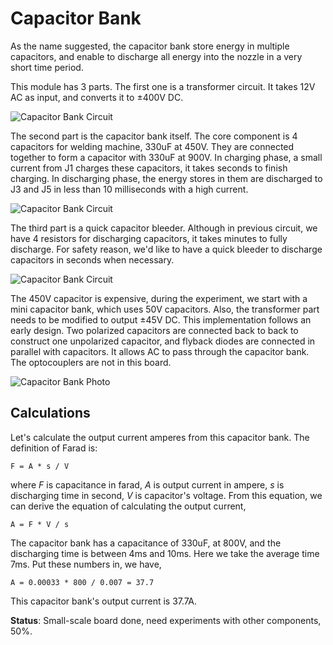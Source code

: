 # Capacitor Bank

As the name suggested, the capacitor bank store energy in multiple capacitors, and enable to discharge all energy into the nozzle in a very short time period.

This module has 3 parts. The first one is a transformer circuit. It takes 12V AC as input, and converts it to ±400V DC.

![Capacitor Bank Circuit](Img/CapacitorBankTransformerCircuit.png)

The second part is the capacitor bank itself. The core component is 4  capacitors for welding machine, 330uF at 450V. They are connected together to form a capacitor with 330uF at 900V. In charging phase, a small current from J1 charges these capacitors, it takes seconds to finish charging. In discharging phase, the energy stores in them are discharged to J3 and J5 in less than 10 milliseconds with a high current.

![Capacitor Bank Circuit](Img/CapacitorBankCircuit.png)

The third part is a quick capacitor bleeder. Although in previous circuit, we have 4 resistors for discharging capacitors, it takes minutes to fully discharge. For safety reason, we'd like to have a quick bleeder to discharge capacitors in seconds when necessary.

![Capacitor Bank Circuit](Img/QuickBleederCircuit.png)

The 450V capacitor is expensive, during the experiment, we start with a mini capacitor bank, which uses 50V capacitors. Also, the transformer part needs to be modified to output ±45V DC. This implementation follows an early design. Two polarized capacitors are connected back to back to construct one unpolarized capacitor, and flyback diodes are connected in parallel with capacitors. It allows AC to pass through the capacitor bank. The optocouplers are not in this board.

![Capacitor Bank Photo](Img/CapacitorBankPhoto.jpg)

## Calculations

Let's calculate the output current amperes from this capacitor bank. The definition of Farad is:

`F = A * s / V`

where *F* is capacitance in farad, *A* is output current in ampere, *s* is discharging time in second, *V* is capacitor's voltage. From this equation, we can derive the equation of calculating the output current,

`A = F * V / s`

The capacitor bank has a capacitance of 330uF, at 800V, and the discharging time is between 4ms and 10ms. Here we take the average time 7ms. Put these numbers in, we have,

`A = 0.00033 * 800 / 0.007 = 37.7`

This capacitor bank's output current is 37.7A.

**Status**: Small-scale board done, need experiments with other components, 50%.
